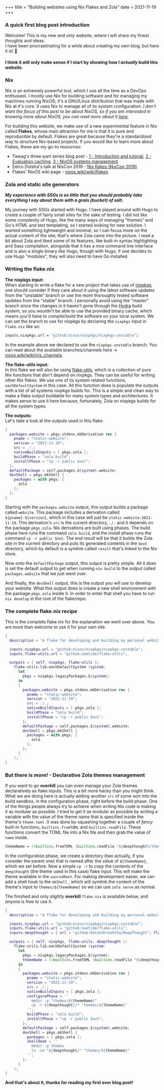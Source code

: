 +++
title = "Building websites using Nix Flakes and Zola"
date = 2021-11-19
+++


### A quick first blog post introduction

Welcome! This is my new and only website, where I will share my finest thoughts and ideas.  
I have been procrastinating for a while about creating my own blog, but here it is! 🎉

#### I think it will only make sense if I start by showing how I *actually* build this website.  

### Nix
Nix is an extremely powerful tool, which I use all the time as a DevOps enthusiast. I mostly use Nix for building software and for managing my machines running NixOS; it's a GNU/Linux distribution that was made with Nix at it's core. It uses Nix to manage all of its system configuration. *I don't want the focus of this post to be about NixOS, so if you are interested in knowing more about NixOS, you can read more about it [here](https://nixos.org/manual/nixos/stable).*

For building this website, we make use of a new experimental feature in Nix called **Flakes**, whose main attraction for me is that it is pure and reproducible by default. Flakes are great because they're a standardized way to structure Nix-based projects. If you would like to learn more about Flakes, these are my go-to resources:
- Tweag's three-part series blog post - [1 - Introduction and tutorial](https://www.tweag.io/blog/2020-05-25-flakes), [2 - Evaluation caching](https://www.tweag.io/blog/2020-06-25-eval-cache), [3 - NixOS systems management](https://www.tweag.io/blog/2020-07-31-nixos-flakes)
- Eelco Dolstra's talk at NixCon 2019 - [Nix flakes (NixCon 2019)](https://youtu.be/UeBX7Ide5a0)
- Flakes' NixOS wiki page - [nixos.wiki/wiki/flakes](https://nixos.wiki/wiki/Flakes)

### Zola and static site generators

***My experience with SSGs is so little that you should probably take everything I say about them with a grain (bucket) of salt.***

My journey with SSGs started with Hugo. I have played around with Hugo to create a couple of fairly small sites for the sake of testing. I did not like some complexity of Hugo, like the many ways of managing "themes" and Go's HTML and text templating, so I started looking for new solution. I wanted something lightweight and minimal, so I can focus more on the actual content of the site; that's where Zola came into the picture. I read a bit about Zola and liked some of its features, like built-in syntax highlighting and Sass compilation, alongside that it has a nice command line interface and is also a single binary like Hugo, though with Hugo, if one decides to use Hugo "modules", they will also need to have Go installed.

### Writing the flake.nix

**The nixpkgs input:**  
When starting to write a flake for a new project that takes use of [nixpkgs](https://github.com/NixOS/nixpkgs), one should consider if they care about it using the latest software updates from the "unstable" branch or use the more thoroughly tested software updates from the "stable" branch. I personally avoid using the "master" branch since the changes in it haven't gone through the [Hydra](https://hydra.nixos.org) build system, so you wouldn't be able to use the provided binary cache, which means you'd have to compile/build the software on your local system. We can set the branch to use for nixpkgs by declaring the `nixpkgs` input in `flake.nix` like so:

```nix
inputs.nixpkgs.url = "github:nixos/nixpkgs/nixpkgs-unstable";
```

In the example above we declared to use the `nixpkgs-unstable` branch. You can read about the available branches/channels here → [nixos.wiki/wiki/nix_channels](https://nixos.wiki/wiki/Nix_channels).

**The flake-utils input:**  
In this flake we will also be using [flake-utils](https://github.com/numtide/flake-utils), which is a collection of pure Nix functions that don't depend on nixpkgs. They can be useful for writing other Nix flakes. We use one of its system related functions, `eachDefaultSystem` in this case. All this function does is populate the outputs with a list of all systems nixpkgs builds for. This is a simple and clean way to make a flake output buildable for many system types and architectures. It makes sense to use it here because, fortunately, Zola on nixpkgs builds for all the system types.

**The outputs:**  
Let's take a look at the outputs used in this flake:  

```nix
{
  packages.website = pkgs.stdenv.mkDerivation rec {
    pname = "static-website";
    version = "2021-11-19";
    src = ./.;
    nativeBuildInputs = [ pkgs.zola ];
    buildPhase = "zola build";
    installPhase = "cp -r public $out";
  };
  defaultPackage = self.packages.${system}.website;
  devShell = pkgs.mkShell {
    packages = with pkgs; [
      zola
    ];
  };
}
```

Starting with the `packages.website` output, this output builds a package called `website`. This package includes a derivation called `${pname}-${version}`, which in this case will just be `static-website-2021-11-19`. This derivation's `src` is the current directory, `./.` and it depends on the package `pkgs.zola`. Nix derivations are built using phases. The build phase here runs the command `zola build`, and the install phase runs the command `cp -r public $out`.
The end result will be that it builds the Zola site in the current directory and puts its generated contents in the `$out` directory, which by default is a symlink called `result` that's linked to the Nix store.

Now onto the `defaultPackage` output, this output is pretty simple. All it does is set the default output to get when running `nix build` to the output called `packages.website` that we just went over.

And finally, the `devShell` output, this is the output you will use to develop your website. What this output does is create a new shell environment with the package `pkgs.zola` inside it. In order to enter that shell you have to run `nix develop` in the root of the flake/repo.

### The complete flake.nix recipe
This is the complete flake.nix for the explanation we went over above.
You are more than welcome to use it for your own site.

```nix
{
  description = "A flake for developing and building my personal website";

  inputs.nixpkgs.url = "github:nixos/nixpkgs/nixpkgs-unstable";
  inputs.flake-utils.url = "github:numtide/flake-utils";

  outputs = { self, nixpkgs, flake-utils }:
    flake-utils.lib.eachDefaultSystem (system:
      let
        pkgs = nixpkgs.legacyPackages.${system};
      in
      {
        packages.website = pkgs.stdenv.mkDerivation rec {
          pname = "static-website";
          version = "2021-11-19";
          src = ./.;
          nativeBuildInputs = [ pkgs.zola ];
          buildPhase = "zola build";
          installPhase = "cp -r public $out";
        };
        defaultPackage = self.packages.${system}.website;
        devShell = pkgs.mkShell {
          packages = with pkgs; [
            zola
          ];
        };
      }
    );
}
```

### But there is more! - Declarative Zola themes management
If you want to go **overkill** you can even manage your Zola themes declaratively as flake inputs. This is a bit more hacky than you might think. What we are doing here is actually adding another `src` of some sort into the build sandbox, in the configuration phase, right before the build phase. One of the things people always try to achieve when writing Nix code is making it as modular as possible. I tried to get it as modular as possible by writing a variable with the value of the theme name that is specified inside the theme's `theme.toml`. It was done by squashing together a couple of *fancy* built-in functions, `builtins.fromTOML` and `builtins.readFile`. These functions convert the TOML file into a Nix file and then grab the value of `name` inside.
```nix
themeName = ((builtins.fromTOML (builtins.readFile "${deepthought}/theme.toml")).name);
```
In the configuration phase, we create a directory (two actually, if you consider the parent one) that is named after the value of `${themeName}`, which we set before. Now a simple `cp -r` to copy the contents of the `deepthought` (the theme used in this case) flake input. This will make the theme available in the `sourceRoot`. For making development easier, we can add a shell hook to the `mkShell` , which will symlink the content of the theme's input to `themes/${themeName}` so we can use `zola serve` as normal.

The finished and only *slightly* **overkill** `flake.nix` is available below, and *anyone* is free to use it.

```nix
{
  description = "A flake for developing and building my personal website";

  inputs.nixpkgs.url = "github:nixos/nixpkgs/nixpkgs-unstable";
  inputs.flake-utils.url = "github:numtide/flake-utils";
  inputs.deepthought = { url = "github:RatanShreshtha/DeepThought"; flake = false; };

  outputs = { self, nixpkgs, flake-utils, deepthought }:
    flake-utils.lib.eachDefaultSystem (system:
      let
        pkgs = nixpkgs.legacyPackages.${system};
        themeName = ((builtins.fromTOML (builtins.readFile "${deepthought}/theme.toml")).name);
      in
      {
        packages.website = pkgs.stdenv.mkDerivation rec {
          pname = "static-website";
          version = "2021-11-19";
          src = ./.;
          nativeBuildInputs = [ pkgs.zola ];
          configurePhase = ''
            mkdir -p "themes/${themeName}"
            cp -r ${deepthought}/* "themes/${themeName}"
          '';
          buildPhase = "zola build";
          installPhase = "cp -r public $out";
        };
        defaultPackage = self.packages.${system}.website;
        devShell = pkgs.mkShell {
          packages = [ pkgs.zola ];
          shellHook = ''
            mkdir -p themes
            ln -sn "${deepthought}" "themes/${themeName}"
          '';
        };
      }
    );
}
```

**And that's about it, thanks for reading my first ever blog post!**
